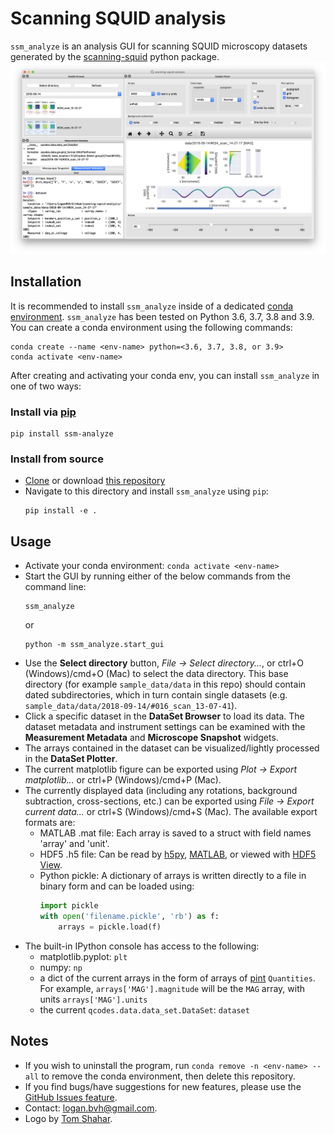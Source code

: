 # Scanning SQUID analysis
`ssm_analyze` is an analysis GUI for scanning SQUID microscopy datasets generated by the [scanning-squid](https://scanning-squid.readthedocs.io/en/latest/) python package.
![scanning-squid-analysis GUI](ssm_analyze/gui/img/screengrab.png)

## Installation

It is recommended to install `ssm_analyze` inside of a dedicated [conda environment](https://conda.io/projects/conda/en/latest/user-guide/tasks/manage-environments.html#creating-an-environment-with-commands). `ssm_analyze` has been tested on Python 3.6, 3.7, 3.8 and 3.9. You can create a conda environment using the following commands:

```
conda create --name <env-name> python=<3.6, 3.7, 3.8, or 3.9>
conda activate <env-name>
```

After creating and activating your conda env, you can install `ssm_analyze` in one of two ways:

### Install via [pip](https://pypi.org/project/ssm-analyze/)
```
pip install ssm-analyze
```

### Install from source
- [Clone](https://help.github.com/en/articles/cloning-a-repository) or download [this repository](https://github.com/loganbvh/ssm_analyze)
- Navigate to this directory and install `ssm_analyze` using `pip`:
  ```
  pip install -e .
  ```

## Usage
- Activate your conda environment: `conda activate <env-name>`
- Start the GUI by running either of the below commands from the command line:
  ```
  ssm_analyze
  ```
  or
  ```
  python -m ssm_analyze.start_gui
  ```
- Use the **Select directory** button, *File -> Select directory...*, or ctrl+O (Windows)/cmd+O (Mac) to select the data directory. This base directory (for example `sample_data/data` in this repo) should contain dated subdirectories, which in turn contain single datasets (e.g. `sample_data/data/2018-09-14/#016_scan_13-07-41`).
- Click a specific dataset in the **DataSet Browser** to load its data. The dataset metadata and instrument settings can be examined with the **Measurement Metadata** and **Microscope Snapshot** widgets.
- The arrays contained in the dataset can be visualized/lightly processed in the **DataSet Plotter**.
- The current matplotlib figure can be exported using *Plot -> Export matplotlib...* or ctrl+P (Windows)/cmd+P (Mac).
- The currently displayed data (including any rotations, background subtraction, cross-sections, etc.) can be exported using *File -> Export current data...* or ctrl+S (Windows)/cmd+S (Mac). The available export formats are:
  - MATLAB .mat file: Each array is saved to a struct with field names 'array' and 'unit'.
  - HDF5 .h5 file: Can be read by [h5py](https://www.h5py.org/), [MATLAB](https://www.mathworks.com/help/matlab/ref/hdf5read.html), or viewed with [HDF5 View](https://www.hdfgroup.org/downloads/hdfview/).
  - Python pickle: A dictionary of arrays is written directly to a file in binary form and can be loaded using:
    ```python
    import pickle
    with open('filename.pickle', 'rb') as f:
        arrays = pickle.load(f)
    ```
- The built-in IPython console has access to the following:
  - matplotlib.pyplot: `plt`
  - numpy: `np`
  - a dict of the current arrays in the form of arrays of [pint](https://pint.readthedocs.io/en/latest/) `Quantities`. For example, `arrays['MAG'].magnitude` will be the `MAG` array, with units `arrays['MAG'].units`
  - the current `qcodes.data.data_set.DataSet`: `dataset`

## Notes
- If you wish to uninstall the program, run `conda remove -n <env-name> --all` to remove the conda environment, then delete this repository.
- If you find bugs/have suggestions for new features, please use the [GitHub Issues feature](https://github.com/loganbvh/scanning-squid-analysis/issues).
- Contact: logan.bvh@gmail.com.
- Logo by [Tom Shahar](http://www.tomshahar.io/).
